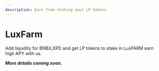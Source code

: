 ```yaml
---
description: Earn from staking your LP tokens
---
```


# LuxFarm

Add liquidity for BNB/LXPD and get LP tokens to stake in LuxFARM earn high APY with us.

_**More details coming soon.**_
